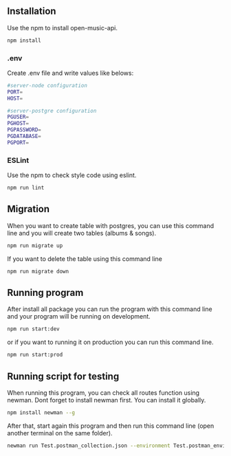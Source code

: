 ## Installation

Use the npm to install open-music-api.

```bash
npm install
```

### .env

Create .env file and write values like belows:

```bash
#server-node configuration
PORT=
HOST=

#server-postgre configuration
PGUSER=
PGHOST=
PGPASSWORD=
PGDATABASE=
PGPORT=
```

### ESLint

Use the npm to check style code using eslint.

```bash
npm run lint
```

## Migration

When you want to create table with postgres, you can use this command line and you will create two tables (albums & songs).

```bash
npm run migrate up
```

If you want to delete the table using this command line

```bash
npm run migrate down
```

## Running program

After install all package you can run the program with this command line and your program will be running on development.

```bash
npm run start:dev
```
or if you want to running it on production you can run this command line.
```bash
npm run start:prod
```

## Running script for testing

When running this program, you can check all routes function using newman. Dont forget to install newman first.
You can install it globally.
```bash
npm install newman --g
```

After that, start again this program and then run this command line (open another terminal on the same folder).
```bash
newman run Test.postman_collection.json --environment Test.postman_environment.json 
```

